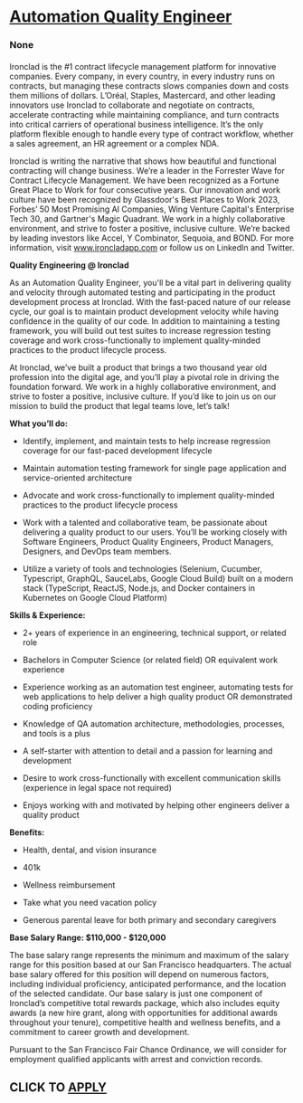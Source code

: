 # [Automation Quality Engineer](https://www.remotewlb.com/apply/automation-quality-engineer-140419)  
### None  
####  

Ironclad is the #1 contract lifecycle management platform for innovative companies. Every company, in every country, in every industry runs on contracts, but managing these contracts slows companies down and costs them millions of dollars. L’Oréal, Staples, Mastercard, and other leading innovators use Ironclad to collaborate and negotiate on contracts, accelerate contracting while maintaining compliance, and turn contracts into critical carriers of operational business intelligence. It’s the only platform flexible enough to handle every type of contract workflow, whether a sales agreement, an HR agreement or a complex NDA.

  
Ironclad is writing the narrative that shows how beautiful and functional contracting will change business. We’re a leader in the Forrester Wave for Contract Lifecycle Management. We have been recognized as a Fortune Great Place to Work for four consecutive years. Our innovation and work culture have been recognized by Glassdoor's Best Places to Work 2023, Forbes’ 50 Most Promising AI Companies, Wing Venture Capital's Enterprise Tech 30, and Gartner's Magic Quadrant. We work in a highly collaborative environment, and strive to foster a positive, inclusive culture. We’re backed by leading investors like Accel, Y Combinator, Sequoia, and BOND. For more information, visit www.ironcladapp.com or follow us on LinkedIn and Twitter.

  
 **Quality Engineering @ Ironclad**

As an Automation Quality Engineer, you'll be a vital part in delivering quality and velocity through automated testing and participating in the product development process at Ironclad. With the fast-paced nature of our release cycle, our goal is to maintain product development velocity while having confidence in the quality of our code. In addition to maintaining a testing framework, you will build out test suites to increase regression testing coverage and work cross-functionally to implement quality-minded practices to the product lifecycle process.

At Ironclad, we’ve built a product that brings a two thousand year old profession into the digital age, and you’ll play a pivotal role in driving the foundation forward. We work in a highly collaborative environment, and strive to foster a positive, inclusive culture. If you’d like to join us on our mission to build the product that legal teams love, let’s talk!

 **What you’ll do:**

  * Identify, implement, and maintain tests to help increase regression coverage for our fast-paced development lifecycle

  * Maintain automation testing framework for single page application and service-oriented architecture

  * Advocate and work cross-functionally to implement quality-minded practices to the product lifecycle process

  * Work with a talented and collaborative team, be passionate about delivering a quality product to our users. You’ll be working closely with Software Engineers, Product Quality Engineers, Product Managers, Designers, and DevOps team members.

  * Utilize a variety of tools and technologies (Selenium, Cucumber, Typescript, GraphQL, SauceLabs, Google Cloud Build) built on a modern stack (TypeScript, ReactJS, Node.js, and Docker containers in Kubernetes on Google Cloud Platform)

 **Skills & Experience:**

  * 2+ years of experience in an engineering, technical support, or related role

  * Bachelors in Computer Science (or related field) OR equivalent work experience

  * Experience working as an automation test engineer, automating tests for web applications to help deliver a high quality product OR demonstrated coding proficiency

  * Knowledge of QA automation architecture, methodologies, processes, and tools is a plus

  * A self-starter with attention to detail and a passion for learning and development

  * Desire to work cross-functionally with excellent communication skills (experience in legal space not required)

  * Enjoys working with and motivated by helping other engineers deliver a quality product

 **Benefits:**

  * Health, dental, and vision insurance

  * 401k

  * Wellness reimbursement

  * Take what you need vacation policy

  * Generous parental leave for both primary and secondary caregivers

 **Base Salary Range: $110,000 - $120,000**

The base salary range represents the minimum and maximum of the salary range for this position based at our San Francisco headquarters. The actual base salary offered for this position will depend on numerous factors, including individual proficiency, anticipated performance, and the location of the selected candidate. Our base salary is just one component of Ironclad’s competitive total rewards package, which also includes equity awards (a new hire grant, along with opportunities for additional awards throughout your tenure), competitive health and wellness benefits, and a commitment to career growth and development.

Pursuant to the San Francisco Fair Chance Ordinance, we will consider for employment qualified applicants with arrest and conviction records.

  
## CLICK TO [APPLY](https://www.remotewlb.com/apply/automation-quality-engineer-140419)

